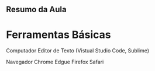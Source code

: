 ## Resumo da Aula

# Ferramentas Básicas

Computador
Editor de Texto (Vistual Studio Code, Sublime)

Navegador
Chrome
Edgue
Firefox
Safari
